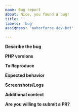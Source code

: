 ```yaml
---
name: Bug report
about: Nice, you found a bug!
title: ''
labels: 'bug'
assignees: 'naborforce-dev-bot'

---
```


**Describe the bug**
<!-- Please describe the bug concisely. -->

**PHP versions**
<!-- Please mention the PHP versions your workflow uses. -->

**To Reproduce**
<!-- Please provide the relevant steps of your workflow `.yml` file. -->

**Expected behavior**
<!-- A clear and concise description of what you expected to happen. -->

**Screenshots/Logs**
<!-- If applicable, add screenshots or logs to help explain your problem. -->

**Additional context**
<!-- Add any other context about the problem here. -->

**Are you willing to submit a PR?**
<!-- We accept pull requests targeting the develop branch. -->
